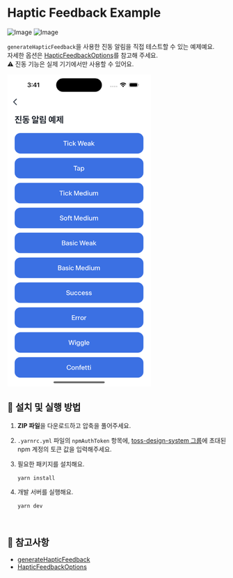 # Haptic Feedback Example

![Image](https://github.com/user-attachments/assets/e3e87c6f-75f1-4ad8-9c0f-1a4a13666f9f)
![Image](https://github.com/user-attachments/assets/62eb3e4d-a6e1-493e-b76e-69bad926c2d8)

`generateHapticFeedback`을 사용한 진동 알림을 직접 테스트할 수 있는 예제예요.  
자세한 옵션은 [HapticFeedbackOptions](https://developers-apps-in-toss.toss.im/bedrock/reference/react-native-bedrock/%EC%9D%B8%ED%84%B0%EB%A0%89%EC%85%98/HapticFeedbackOptions.html)를 참고해 주세요.  
⚠️ 진동 기능은 실제 기기에서만 사용할 수 있어요.

<img src="../assets/with-haptic-feedback-example-image.png" alt="with-haptic-feedback-example-image" style="width: 330px;" />

<br />

## 🚀 설치 및 실행 방법

1. **ZIP 파일**을 다운로드하고 압축을 풀어주세요.

2. `.yarnrc.yml` 파일의 `npmAuthToken` 항목에, [toss-design-system 그룹](https://tossmini-docs.toss.im/tds-react-native/setup-npm/)에 초대된 npm 계정의 토큰 값을 입력해주세요.

3. 필요한 패키지를 설치해요.

   ```
   yarn install
   ```

4. 개발 서버를 실행해요.

   ```
   yarn dev
   ```

<br />

## 📌 참고사항

- [generateHapticFeedback](https://developers-apps-in-toss.toss.im/bedrock/reference/react-native-bedrock/%EC%9D%B8%ED%84%B0%EB%A0%89%EC%85%98/generateHapticFeedback.html)
- [HapticFeedbackOptions](https://developers-apps-in-toss.toss.im/bedrock/reference/react-native-bedrock/%EC%9D%B8%ED%84%B0%EB%A0%89%EC%85%98/HapticFeedbackOptions.html)
